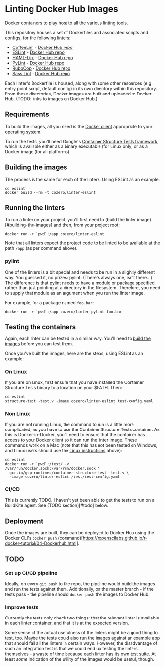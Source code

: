 # Linting Docker Hub Images

Docker containers to play host to all the various linting tools.

This repository houses a set of Dockerfiles and associated scripts and configs,
for the following linters: 

- [CoffeeLint](http://www.coffeelint.org) -
[Docker Hub repo](https://hub.docker.com/r/cozero/linter-coffeelint/)
- [ESLint](https://eslint.org) -
[Docker Hub repo](https://hub.docker.com/r/cozero/linter-eslint/)
- [HAML-Lint](https://github.com/brigade/haml-lint) -
[Docker Hub repo](https://hub.docker.com/r/cozero/linter-haml-lint/)
- [PyLint](https://www.pylint.org) -
[Docker Hub repo](https://hub.docker.com/r/cozero/linter-pylint/)
- [RuboCop](http://batsov.com/rubocop/) -
[Docker Hub repo](https://hub.docker.com/r/cozero/linter-rubocop/)
- [Sass Lint](https://www.npmjs.com/package/sass-lint) -
[Docker Hub repo](https://hub.docker.com/r/cozero/linter-sass-lint/)

Each linter's Dockerfile is housed, along with some other resources (e.g. entry
point script, default config) in its own directory within this repository.
From these directories, Docker images are built and uploaded to Docker Hub.
(TODO: links to images on Docker Hub.)

## Requirements

To build the images, all you need is the
[Docker client](https://store.docker.com/search?type=edition&offering=community)
appropriate to your operating system.

To run the tests, you'll need Google's
[Container Structure Tests framework](https://github.com/GoogleCloudPlatform/container-structure-test),
which is available either as a binary executable (for Linux only) or as a
Docker image (for all platforms).

## Building the images

The process is the same for each of the linters. Using ESLint as an example:

```
cd eslint 
docker build --rm -t cozero/linter-eslint .
```

## Running the linters 

To run a linter on your project, you'll first need to
(build the linter image)[#building-the-images] and then, from your project
root:

```
docker run -v `pwd`:/app cozero/linter-eslint
```

Note that all linters expect the project code to be linted to be available
at the path `/app` (as per command above).

### pylint

One of the linters is a bit special and needs to be run in a slightly different
way. You guessed it, no prizes: pylint. (There's always one, isn't there...)
The difference is that pylint needs to have a module or package specified
rather than just pointing at a directory in the filesystem. Therefore, you
need to supply that module as an argument when you run the linter image.

For example, for a package named `foo.bar`:

```
docker run -v `pwd`:/app cozero/linter-pylint foo.bar
```

## Testing the containers

Again, each linter can be tested in a similar way. You'll need to
[build the images](#building-the-images) before you can test them.

Once you've built the images, here are the steps, using ESLint as an
example:

### On Linux

If you are on Linux, first ensure that you have installed the Container
Structure Tests binary to a location on your $PATH. Then:

```
cd eslint
structure-test -test.v -image cozero/linter-eslint test-config.yaml
```

### Non Linux

If you are not running Linux, the command to run is a little more complicated,
as you have to use the Container Structure Tests container. As this is
Docker-in-Docker, you'll need to ensure that the container has access to your
Docker client so it can run the linter image. These commands work on a Mac
(note that this has not been tested on Windows, and Linux users should use the
[Linux instructions](#on-linux) above):

```
cd eslint
docker run -v `pwd`:/test/ -v /var/run/docker.sock:/var/run/docker.sock \
  gcr.io/gcp-runtimes/container-structure-test -test.v \
  -image cozero/linter-eslint /test/test-config.yaml
```

### CI/CD

This is currently TODO. I haven't yet been able to get the tests to run on 
a BuildKite agent. See (TODO section)[#todo] below.

## Deployment

Once the images are built, they can be deployed to Docker Hub using the 
Docker CLI's `docker push`
(command)[https://ropenscilabs.github.io/r-docker-tutorial/04-Dockerhub.html].

## TODO

### Set up CI/CD pipeline

Ideally, on every `git push` to the repo, the pipeline would build the images
and run the tests against them. Additionally, on the master branch - if the
tests pass - the pipeline should `docker push` the images to Docker Hub.

### Improve tests

Currently the tests only check two things: that the relevant linter is
available in each linter container, and that it is at the expected version.

Some sense of the actual usefulness of the linters might be a good thing to
test, too. Maybe the tests could also run the images against an example
app that should fail all the linters in certain ways. However, the
disadvantage of such an integration test is that we could end up testing
the linters themselves - a waste of time because each linter has its own 
test suite. At least _some_ indication of the utility of the images would
be useful, though.
